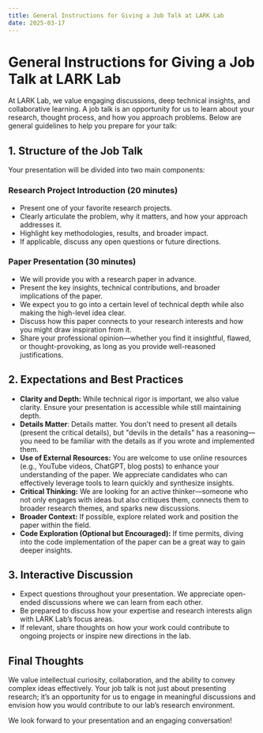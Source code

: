 ```yaml
---
title: General Instructions for Giving a Job Talk at LARK Lab
date: 2025-03-17
---
```


# General Instructions for Giving a Job Talk at LARK Lab

At LARK Lab, we value engaging discussions, deep technical insights, and collaborative learning. A job talk is an opportunity for us to learn about your research, thought process, and how you approach problems. Below are general guidelines to help you prepare for your talk:

## 1. Structure of the Job Talk
Your presentation will be divided into two main components:

### **Research Project Introduction (20 minutes)**
- Present one of your favorite research projects.
- Clearly articulate the problem, why it matters, and how your approach addresses it.
- Highlight key methodologies, results, and broader impact.
- If applicable, discuss any open questions or future directions.

### **Paper Presentation (30 minutes)**
- We will provide you with a research paper in advance.
- Present the key insights, technical contributions, and broader implications of the paper.
- We expect you to go into a certain level of technical depth while also making the high-level idea clear.
- Discuss how this paper connects to your research interests and how you might draw inspiration from it.
- Share your professional opinion—whether you find it insightful, flawed, or thought-provoking, as long as you provide well-reasoned justifications.

## 2. Expectations and Best Practices
- **Clarity and Depth:** While technical rigor is important, we also value clarity. Ensure your presentation is accessible while still maintaining depth.
- **Details Matter**: Details matter. You don't need to present all details (present the critical details), but "devils in the details" has a reasoning—you need to be familiar with the details as if you wrote and implemented them.
- **Use of External Resources:** You are welcome to use online resources (e.g., YouTube videos, ChatGPT, blog posts) to enhance your understanding of the paper. We appreciate candidates who can effectively leverage tools to learn quickly and synthesize insights.
- **Critical Thinking:** We are looking for an active thinker—someone who not only engages with ideas but also critiques them, connects them to broader research themes, and sparks new discussions.
- **Broader Context:** If possible, explore related work and position the paper within the field.
- **Code Exploration (Optional but Encouraged):** If time permits, diving into the code implementation of the paper can be a great way to gain deeper insights.


## 3. Interactive Discussion
- Expect questions throughout your presentation. We appreciate open-ended discussions where we can learn from each other.
- Be prepared to discuss how your expertise and research interests align with LARK Lab’s focus areas.
- If relevant, share thoughts on how your work could contribute to ongoing projects or inspire new directions in the lab.

## Final Thoughts
We value intellectual curiosity, collaboration, and the ability to convey complex ideas effectively. Your job talk is not just about presenting research; it’s an opportunity for us to engage in meaningful discussions and envision how you would contribute to our lab’s research environment.

We look forward to your presentation and an engaging conversation!
 
